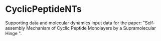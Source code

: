 # CyclicPeptideNTs
Supporting data and molecular dynamics input data for the paper: "Self-assembly Mechanism of Cyclic Peptide Monolayers by a Supramolecular Hinge  ".
